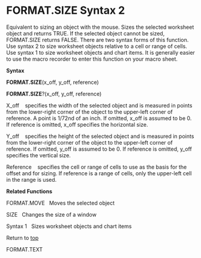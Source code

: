 FORMAT.SIZE Syntax 2
====================

Equivalent to sizing an object with the mouse. Sizes the selected
worksheet object and returns TRUE. If the selected object cannot be
sized, FORMAT.SIZE returns FALSE. There are two syntax forms of this
function. Use syntax 2 to size worksheet objects relative to a cell or
range of cells. Use syntax 1 to size worksheet objects and chart items.
It is generally easier to use the macro recorder to enter this function
on your macro sheet.

**Syntax**

**FORMAT.SIZE**(x\_off, y\_off, reference)

**FORMAT.SIZE**?(x\_off, y\_off, reference)

X\_off    specifies the width of the selected object and is measured in
points from the lower-right corner of the object to the upper-left
corner of reference. A point is 1/72nd of an inch. If omitted, x\_off is
assumed to be 0. If reference is omitted, x\_off specifies the
horizontal size.

Y\_off    specifies the height of the selected object and is measured in
points from the lower-right corner of the object to the upper-left
corner of reference. If omitted, y\_off is assumed to be 0. If reference
is omitted, y\_off specifies the vertical size.

Reference    specifies the cell or range of cells to use as the basis
for the offset and for sizing. If reference is a range of cells, only
the upper-left cell in the range is used.

**Related Functions**

FORMAT.MOVE   Moves the selected object

SIZE   Changes the size of a window

Syntax 1   Sizes worksheet objects and chart items

Return to [top](#E)

FORMAT.TEXT
